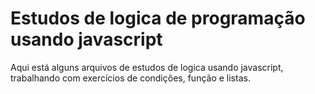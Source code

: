 <h1>Estudos de logica de programação usando javascript</h1>
<p>
  Aqui está alguns arquivos de estudos de logica usando javascript, trabalhando com exercícios de condições, função e listas.
</p>
